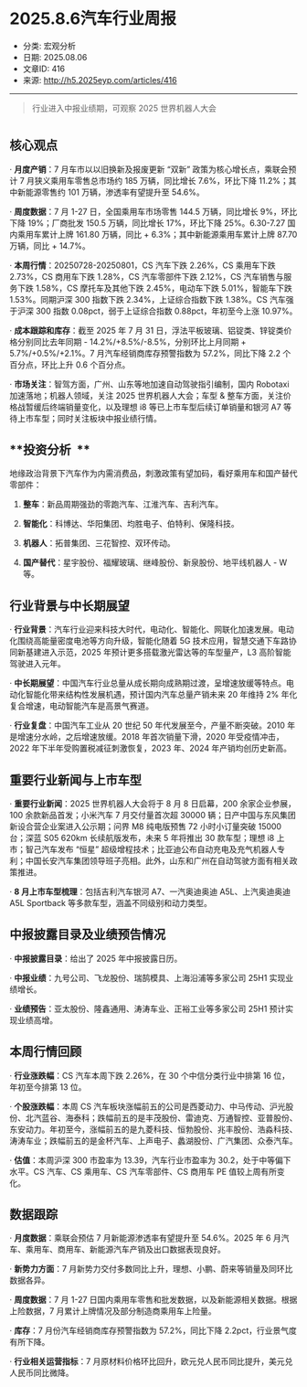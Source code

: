# 2025.8.6汽车行业周报

- 分类: 宏观分析
- 日期: 2025.08.06
- 文章ID: 416
- 来源: http://h5.2025eyp.com/articles/416

---

> 行业进入中报业绩期，可观察 2025 世界机器人大会

# 

## **核心观点**

· **月度产销**：7 月车市以以旧换新及报废更新 “双新” 政策为核心增长点，乘联会预计 7 月狭义乘用车零售总市场约 185 万辆，同比增长 7.6%，环比下降 11.2%；其中新能源零售约 101 万辆，渗透率有望提升至 54.6%。

· **周度数据**：7 月 1-27 日，全国乘用车市场零售 144.5 万辆，同比增长 9%，环比下降 19%；厂商批发 150.5 万辆，同比增长 17%，环比下降 25%。6.30-7.27 国内乘用车累计上牌 161.80 万辆，同比 + 6.3%；其中新能源乘用车累计上牌 87.70 万辆，同比 + 14.7%。

· **本周行情**：20250728-20250801，CS 汽车下跌 2.26%，CS 乘用车下跌 2.73%，CS 商用车下跌 1.28%，CS 汽车零部件下跌 2.12%，CS 汽车销售与服务下跌 1.58%，CS 摩托车及其他下跌 2.45%，电动车下跌 5.01%，智能车下跌 1.53%。同期沪深 300 指数下跌 2.34%，上证综合指数下跌 1.38%。CS 汽车强于沪深 300 指数 0.08pct，弱于上证综合指数 0.88pct，年初至今上涨 10.97%。

· **成本跟踪和库存**：截至 2025 年 7 月 31 日，浮法平板玻璃、铝锭类、锌锭类价格分别同比去年同期 - 14.2%/+8.5%/-8.5%，分别环比上月同期 + 5.7%/+0.5%/+2.1%。7 月汽车经销商库存预警指数为 57.2%，同比下降 2.2 个百分点，环比上升 0.6 个百分点。

· **市场关注**：智驾方面，广州、山东等地加速自动驾驶指引编制，国内 Robotaxi 加速落地；机器人领域，关注 2025 世界机器人大会；车型 & 整车方面，关注价格战暂缓后终端销量变化，以及理想 i8 等已上市车型后续订单销量和银河 A7 等待上市车型；同时关注板块中报业绩行情。

## **投资分析  **

地缘政治背景下汽车作为内需消费品，刺激政策有望加码，看好乘用车和国产替代零部件：

1. **整车**：新品周期强劲的零跑汽车、江淮汽车、吉利汽车。

2. **智能化**：科博达、华阳集团、均胜电子、伯特利、保隆科技。

3. **机器人**：拓普集团、三花智控、双环传动。

4. **国产替代**：星宇股份、福耀玻璃、继峰股份、新泉股份、地平线机器人 - W 等。

## **行业背景与中长期展望**

· **行业背景**：汽车行业迎来科技大时代，电动化、智能化、网联化加速发展。电动化围绕高能量密度电池等方向升级，智能化随着 5G 技术应用，智慧交通下车路协同新基建进入示范，2025 年预计更多搭载激光雷达等的车型量产，L3 高阶智能驾驶进入元年。

· **中长期展望**：中国汽车行业总量从成长期向成熟期过渡，呈增速放缓等特点。电动化智能化带来结构性发展机遇，预计国内汽车总量产销未来 20 年维持 2% 年化复合增速，电动智能汽车是高景气赛道。

· **行业复盘**：中国汽车工业从 20 世纪 50 年代发展至今，产量不断突破。2010 年是增速分水岭，之后增速放缓。2018 年首次销量下滑，2020 年受疫情冲击，2022 年下半年受购置税减征刺激恢复，2023 年、2024 年产销均创历史新高。

## **重要行业新闻与上市车型**

· **重要行业新闻**：2025 世界机器人大会将于 8 月 8 日启幕，200 余家企业参展，100 余款新品首发；小米汽车 7 月交付量首次超 30000 辆；日产中国与东风集团新设合营企业案进入公示期；问界 M8 纯电版预售 72 小时小订量突破 15000 台；深蓝 S05 620km 长续航版发布，未来 5 年将推出 30 款车型；理想 i8 上市；智己汽车发布 “恒星” 超级增程技术；比亚迪公布自动充电及充气机器人专利；中国长安汽车集团领导班子亮相。此外，山东和广州在自动驾驶方面有相关政策推进。

· **8 月上市车型梳理**：包括吉利汽车银河 A7、一汽奥迪奥迪 A5L、上汽奥迪奥迪 A5L Sportback 等多款车型，涵盖不同级别和动力类型。

## **中报披露目录及业绩预告情况**

· **中报披露目录**：给出了 2025 年中报披露日历。

· **中报业绩**：九号公司、飞龙股份、瑞鹄模具、上海沿浦等多家公司 25H1 实现业绩增长。

· **业绩预告**：亚太股份、隆鑫通用、涛涛车业、正裕工业等多家公司 25H1 预计实现业绩高增。

## **本周行情回顾**

· **行业涨跌幅**：CS 汽车本周下跌 2.26%，在 30 个中信分类行业中排第 16 位，年初至今排第 13 位。

· **个股涨跌幅**：本周 CS 汽车板块涨幅前五的公司是西菱动力、中马传动、沪光股份、北汽蓝谷、海泰科；跌幅前五的是丰茂股份、雷迪克、万通智控、亚普股份、东安动力。年初至今，涨幅前五的是九菱科技、恒勃股份、兆丰股份、浩淼科技、涛涛车业；跌幅前五的是金杯汽车、上声电子、蠡湖股份、广汽集团、众泰汽车。

· **估值**：本周沪深 300 市盈率为 13.39，汽车行业市盈率为 30.2，处于中等偏下水平。CS 汽车、CS 乘用车、CS 汽车零部件、CS 商用车 PE 值较上周有所变化。

## **数据跟踪**

· **月度数据**：乘联会预估 7 月新能源渗透率有望提升至 54.6%。2025 年 6 月汽车、乘用车、商用车、新能源汽车产销及出口数据表现良好。

· **新势力方面**：7 月新势力交付多数同比上升，理想、小鹏、蔚来等销量及同环比数据各异。

· **周度数据**：7 月 1-27 日国内乘用车零售和批发数据，以及新能源相关数据。根据上险数据，7 月累计上牌情况及部分制造商乘用车上险量。

· **库存**：7 月份汽车经销商库存预警指数为 57.2%，同比下降 2.2pct，行业景气度有所下降。

· **行业相关运营指标**：7 月原材料价格环比回升，欧元兑人民币同比提升，美元兑人民币同比微降。
